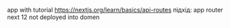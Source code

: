 app with tutorial https://nextjs.org/learn/basics/api-routes
підхід: app router
next 12
not deployed into domen

